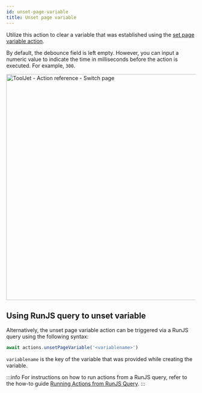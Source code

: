 ```yaml
---
id: unset-page-variable
title: Unset page variable
---
```


Utilize this action to clear a variable that was established using the [set page variable action](/docs/actions/set-page-variable).

By default, the debounce field is left empty. However, you can input a numeric value to indicate the time in milliseconds before the action is executed. For example, `300`.

<div style={{textAlign: 'center'}}>

<img className="screenshot-full" src="/img/actions/page/unsetpagevar2.png" alt="ToolJet - Action reference - Switch page" width="600"/>

</div>

## Using RunJS query to unset variable

Alternatively, the unset page variable action can be triggered via a RunJS query using the following syntax:
```js
await actions.unsetPageVariable('<variablename>')
```

`variablename` is the key of the variable that was provided while creating the variable.

:::info
For instructions on how to run actions from a RunJS query, refer to the how-to guide [Running Actions from RunJS Query](/docs/how-to/run-actions-from-runjs).
:::